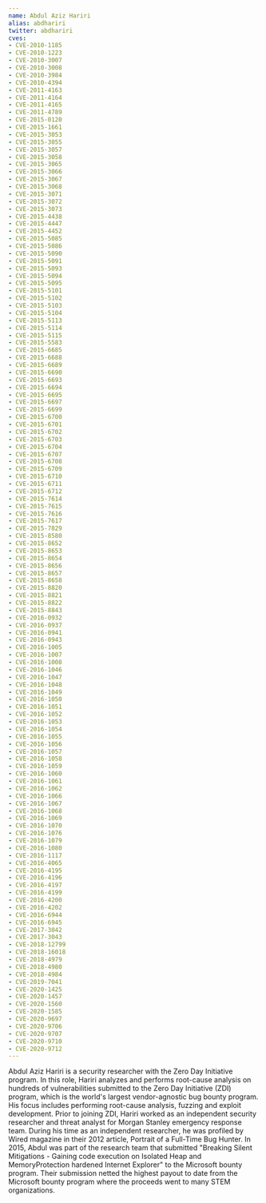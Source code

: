 ```yaml
---
name: Abdul Aziz Hariri
alias: abdhariri
twitter: abdhariri
cves:
- CVE-2010-1185
- CVE-2010-1223
- CVE-2010-3007
- CVE-2010-3008
- CVE-2010-3984
- CVE-2010-4394
- CVE-2011-4163
- CVE-2011-4164
- CVE-2011-4165
- CVE-2011-4789
- CVE-2015-0120
- CVE-2015-1661
- CVE-2015-3053
- CVE-2015-3055
- CVE-2015-3057
- CVE-2015-3058
- CVE-2015-3065
- CVE-2015-3066
- CVE-2015-3067
- CVE-2015-3068
- CVE-2015-3071
- CVE-2015-3072
- CVE-2015-3073
- CVE-2015-4438
- CVE-2015-4447
- CVE-2015-4452
- CVE-2015-5085
- CVE-2015-5086
- CVE-2015-5090
- CVE-2015-5091
- CVE-2015-5093
- CVE-2015-5094
- CVE-2015-5095
- CVE-2015-5101
- CVE-2015-5102
- CVE-2015-5103
- CVE-2015-5104
- CVE-2015-5113
- CVE-2015-5114
- CVE-2015-5115
- CVE-2015-5583
- CVE-2015-6685
- CVE-2015-6688
- CVE-2015-6689
- CVE-2015-6690
- CVE-2015-6693
- CVE-2015-6694
- CVE-2015-6695
- CVE-2015-6697
- CVE-2015-6699
- CVE-2015-6700
- CVE-2015-6701
- CVE-2015-6702
- CVE-2015-6703
- CVE-2015-6704
- CVE-2015-6707
- CVE-2015-6708
- CVE-2015-6709
- CVE-2015-6710
- CVE-2015-6711
- CVE-2015-6712
- CVE-2015-7614
- CVE-2015-7615
- CVE-2015-7616
- CVE-2015-7617
- CVE-2015-7829
- CVE-2015-8580
- CVE-2015-8652
- CVE-2015-8653
- CVE-2015-8654
- CVE-2015-8656
- CVE-2015-8657
- CVE-2015-8658
- CVE-2015-8820
- CVE-2015-8821
- CVE-2015-8822
- CVE-2015-8843
- CVE-2016-0932
- CVE-2016-0937
- CVE-2016-0941
- CVE-2016-0943
- CVE-2016-1005
- CVE-2016-1007
- CVE-2016-1008
- CVE-2016-1046
- CVE-2016-1047
- CVE-2016-1048
- CVE-2016-1049
- CVE-2016-1050
- CVE-2016-1051
- CVE-2016-1052
- CVE-2016-1053
- CVE-2016-1054
- CVE-2016-1055
- CVE-2016-1056
- CVE-2016-1057
- CVE-2016-1058
- CVE-2016-1059
- CVE-2016-1060
- CVE-2016-1061
- CVE-2016-1062
- CVE-2016-1066
- CVE-2016-1067
- CVE-2016-1068
- CVE-2016-1069
- CVE-2016-1070
- CVE-2016-1076
- CVE-2016-1079
- CVE-2016-1080
- CVE-2016-1117
- CVE-2016-4065
- CVE-2016-4195
- CVE-2016-4196
- CVE-2016-4197
- CVE-2016-4199
- CVE-2016-4200
- CVE-2016-4202
- CVE-2016-6944
- CVE-2016-6945
- CVE-2017-3042
- CVE-2017-3043
- CVE-2018-12799
- CVE-2018-16018
- CVE-2018-4979
- CVE-2018-4980
- CVE-2018-4984
- CVE-2019-7041
- CVE-2020-1425
- CVE-2020-1457
- CVE-2020-1560
- CVE-2020-1585
- CVE-2020-9697
- CVE-2020-9706
- CVE-2020-9707
- CVE-2020-9710
- CVE-2020-9712
---
```

Abdul Aziz Hariri is a security researcher with the Zero Day Initiative program. In this role, Hariri analyzes and performs root-cause analysis on hundreds of vulnerabilities submitted to the Zero Day Initiative (ZDI) program, which is the world's largest vendor-agnostic bug bounty program. His focus includes performing root-cause analysis, fuzzing and exploit development. Prior to joining ZDI, Hariri worked as an independent security researcher and threat analyst for Morgan Stanley emergency response team. During his time as an independent researcher, he was profiled by Wired magazine in their 2012 article, Portrait of a Full-Time Bug Hunter. In 2015, Abdul was part of the research team that submitted "Breaking Silent Mitigations - Gaining code execution on Isolated Heap and MemoryProtection hardened Internet Explorer" to the Microsoft bounty program. Their submission netted the highest payout to date from the Microsoft bounty program where the proceeds went to many STEM organizations.

